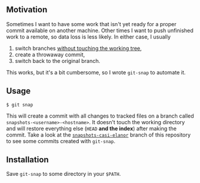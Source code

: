 ## Motivation

Sometimes I want to have some work that isn't yet ready for a proper commit available on
another machine.  Other times I want to push unfinished work to a remote, so data loss is
less likely.  In either case, I usually

1.  switch branches [without touching the working tree][1],
2.  create a throwaway commit,
3.  switch back to the original branch.

This works, but it's a bit cumbersome, so I wrote `git-snap` to automate it.

## Usage

    $ git snap

This will create a commit with all changes to tracked files on a branch called
`snapshots-<username>-<hostname>`.  It doesn't touch the working directory and will
restore everything else (`HEAD` **and the index**) after making the commit.  Take a look
at the [`snapshots-casi-elanor`][3] branch of this repository to see some commits created
with `git-snap`.

## Installation

Save `git-snap` to some directory in your `$PATH`.

[1]: https://stackoverflow.com/q/6070179
     "Switching branches without touching the working tree?"
[2]: https://git-scm.com/book/en/v2/Git-Tools-Reset-Demystified#_the_index
     "Git Tools - Reset Demystified - Pro Git"
[3]: https://github.com/meribold/git-snap/commits/snapshots-casi-elanor

